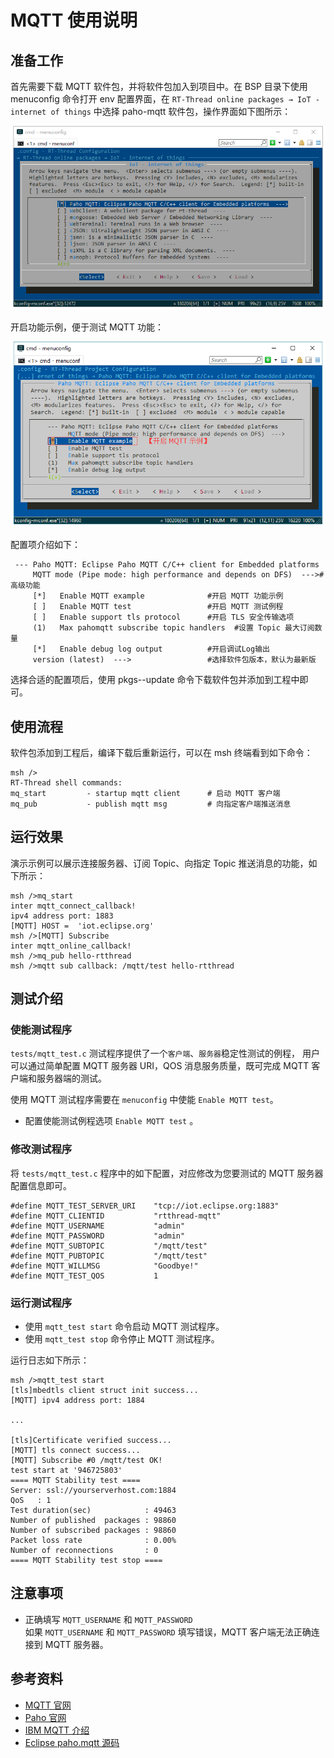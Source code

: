 # MQTT 使用说明

## 准备工作

首先需要下载 MQTT 软件包，并将软件包加入到项目中。在 BSP 目录下使用 menuconfig 命令打开 env 配置界面，在 `RT-Thread online packages → IoT - internet of things`  中选择 paho-mqtt 软件包，操作界面如下图所示：

![1530238326775](figures/select_mqtt_package.png)

开启功能示例，便于测试 MQTT 功能：

![1530693891054](figures/open_mqtt_example.png)

配置项介绍如下：

````shell
 --- Paho MQTT: Eclipse Paho MQTT C/C++ client for Embedded platforms  
     MQTT mode (Pipe mode: high performance and depends on DFS)  --->#高级功能   
     [*]   Enable MQTT example              #开启 MQTT 功能示例     
     [ ]   Enable MQTT test                 #开启 MQTT 测试例程    
     [ ]   Enable support tls protocol      #开启 TLS 安全传输选项      
     (1)   Max pahomqtt subscribe topic handlers  #设置 Topic 最大订阅数量 
     [*]   Enable debug log output          #开启调试Log输出                      
     version (latest)  --->                 #选择软件包版本，默认为最新版
````
选择合适的配置项后，使用 pkgs--update 命令下载软件包并添加到工程中即可。

## 使用流程

软件包添加到工程后，编译下载后重新运行，可以在 msh 终端看到如下命令：

```shell
msh />
RT-Thread shell commands:
mq_start         - startup mqtt client      # 启动 MQTT 客户端
mq_pub           - publish mqtt msg         # 向指定客户端推送消息
```

## 运行效果

演示示例可以展示连接服务器、订阅 Topic、向指定 Topic 推送消息的功能，如下所示：

```shell
msh />mq_start 
inter mqtt_connect_callback!        
ipv4 address port: 1883
[MQTT] HOST =  'iot.eclipse.org'
msh />[MQTT] Subscribe 
inter mqtt_online_callback!   
msh />mq_pub hello-rtthread       
msh />mqtt sub callback: /mqtt/test hello-rtthread   
```


## 测试介绍

### 使能测试程序

`tests/mqtt_test.c` 测试程序提供了一个`客户端`、`服务器`稳定性测试的例程，
用户可以通过简单配置 MQTT 服务器 URI，QOS 消息服务质量，既可完成 MQTT 客户端和服务器端的测试。

使用 MQTT 测试程序需要在 `menuconfig`  中使能 `Enable MQTT test`。

- 配置使能测试例程选项 `Enable MQTT test` 。

### 修改测试程序

将 `tests/mqtt_test.c` 程序中的如下配置，对应修改为您要测试的 MQTT 服务器配置信息即可。

```
#define MQTT_TEST_SERVER_URI    "tcp://iot.eclipse.org:1883"
#define MQTT_CLIENTID           "rtthread-mqtt"
#define MQTT_USERNAME           "admin"
#define MQTT_PASSWORD           "admin"
#define MQTT_SUBTOPIC           "/mqtt/test"
#define MQTT_PUBTOPIC           "/mqtt/test"
#define MQTT_WILLMSG            "Goodbye!"
#define MQTT_TEST_QOS           1
```

### 运行测试程序

- 使用 `mqtt_test start` 命令启动 MQTT 测试程序。
- 使用 `mqtt_test stop` 命令停止 MQTT 测试程序。

运行日志如下所示：

```.{c}
msh />mqtt_test start
[tls]mbedtls client struct init success...
[MQTT] ipv4 address port: 1884

...

[tls]Certificate verified success...
[MQTT] tls connect success...
[MQTT] Subscribe #0 /mqtt/test OK!
test start at '946725803'
==== MQTT Stability test ====
Server: ssl://yourserverhost.com:1884
QoS   : 1
Test duration(sec)            : 49463
Number of published  packages : 98860
Number of subscribed packages : 98860
Packet loss rate              : 0.00%
Number of reconnections       : 0
==== MQTT Stability test stop ====
```

## 注意事项

- 正确填写 `MQTT_USERNAME` 和 `MQTT_PASSWORD`  
如果 `MQTT_USERNAME` 和 `MQTT_PASSWORD` 填写错误，MQTT 客户端无法正确连接到 MQTT 服务器。

## 参考资料

- [MQTT 官网](http://mqtt.org/)
- [Paho 官网](http://www.eclipse.org/paho/downloads.php)
- [IBM MQTT 介绍](https://www.ibm.com/developerworks/cn/iot/iot-mqtt-why-good-for-iot/index.html)
- [Eclipse paho.mqtt 源码](https://github.com/eclipse/paho.mqtt.embedded-c)
